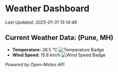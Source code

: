 
# Weather Dashboard

_Last Updated: 2025-01-31 13:14:48_

## Current Weather Data: (Pune, MH)
- **Temperature:** 28.5 °C ![Temperature Badge](https://img.shields.io/badge/Temperature-Medium%20Temp-green)
- **Wind Speed:** 15.8 km/h ![Wind Speed Badge](https://img.shields.io/badge/Wind%20Speed-Low%20Wind-blue)

*Powered by Open-Meteo API*
